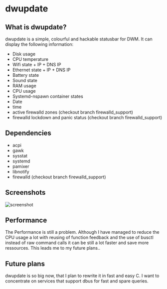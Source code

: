 # dwupdate

## What is dwupdate?

dwupdate is a simple, colourful and hackable statusbar for DWM.
It can display the following information:

* Disk usage
* CPU temperature
* Wifi state + IP + DNS IP
* Ethernet state + IP + DNS IP
* Battery state
* Sound state
* RAM usage
* CPU usage
* Systemd-nspawn container states
* Date 
* time
* active firewalld zones (checkout branch firewalld_support)
* firewalld lockdown and panic status (checkout branch firewalld_support)

## Dependencies

* acpi
* gawk
* sysstat
* systemd 
* pamixer
* libnotify
* firewalld (checkout branch firewalld_support)

## Screenshots

![screenshot](https://paste.archlinux.de/BCL9N7/)

## Performance

The Performance is still a problem. Although I have managed to reduce the
CPU usage a lot with reusing of function feedback and the use of busctl
instead of raw command calls it can be still a lot faster and save more
ressources. This leads me to my future plans..

## Future plans

dwupdate is so big now, that I plan to rewrite it in fast and easy C. 
I want to concentrate on services that support dbus for fast and spare
queries. 
